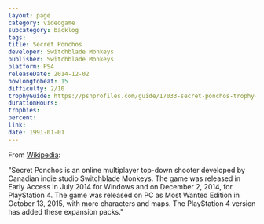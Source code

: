 ```yaml
---
layout: page
category: videogame
subcategory: backlog
tags:
title: Secret Ponchos
developer: Switchblade Monkeys
publisher: Switchblade Monkeys
platform: PS4
releaseDate: 2014-12-02
howlongtobeat: 15
difficulty: 2/10
trophyGuide: https://psnprofiles.com/guide/17033-secret-ponchos-trophy-guide
durationHours:
trophies:
percent:
link:
date: 1991-01-01
---
```


From [Wikipedia](https://en.wikipedia.org/wiki/Secret_Ponchos):

"Secret Ponchos is an online multiplayer top-down shooter developed by Canadian indie studio Switchblade Monkeys. The game was released in Early Access in July 2014 for Windows and on December 2, 2014, for PlayStation 4. The game was released on PC as Most Wanted Edition in October 13, 2015, with more characters and maps. The PlayStation 4 version has added these expansion packs."

